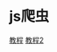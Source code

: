 # js爬虫

[教程](https://juejin.im/post/5b0e53e6518825158a6697aa)
[教程2](http://www.testclass.net/selenium_javascript/init)